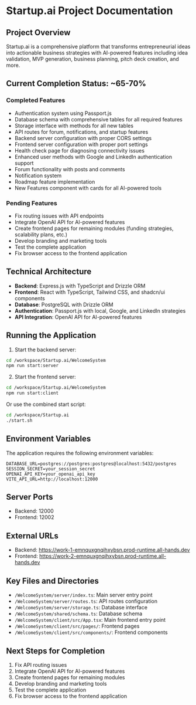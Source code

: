 # Startup.ai Project Documentation

## Project Overview
Startup.ai is a comprehensive platform that transforms entrepreneurial ideas into actionable business strategies with AI-powered features including idea validation, MVP generation, business planning, pitch deck creation, and more.

## Current Completion Status: ~65-70%

### Completed Features
- Authentication system using Passport.js
- Database schema with comprehensive tables for all required features
- Storage interface with methods for all new tables
- API routes for forum, notifications, and startup features
- Backend server configuration with proper CORS settings
- Frontend server configuration with proper port settings
- Health check page for diagnosing connectivity issues
- Enhanced user methods with Google and LinkedIn authentication support
- Forum functionality with posts and comments
- Notification system
- Roadmap feature implementation
- New Features component with cards for all AI-powered tools

### Pending Features
- Fix routing issues with API endpoints
- Integrate OpenAI API for AI-powered features
- Create frontend pages for remaining modules (funding strategies, scalability plans, etc.)
- Develop branding and marketing tools
- Test the complete application
- Fix browser access to the frontend application

## Technical Architecture
- **Backend**: Express.js with TypeScript and Drizzle ORM
- **Frontend**: React with TypeScript, Tailwind CSS, and shadcn/ui components
- **Database**: PostgreSQL with Drizzle ORM
- **Authentication**: Passport.js with local, Google, and LinkedIn strategies
- **API Integration**: OpenAI API for AI-powered features

## Running the Application
1. Start the backend server:
```bash
cd /workspace/Startup.ai/WelcomeSystem
npm run start:server
```

2. Start the frontend server:
```bash
cd /workspace/Startup.ai/WelcomeSystem
npm run start:client
```

Or use the combined start script:
```bash
cd /workspace/Startup.ai
./start.sh
```

## Environment Variables
The application requires the following environment variables:

```
DATABASE_URL=postgres://postgres:postgres@localhost:5432/postgres
SESSION_SECRET=your_session_secret
OPENAI_API_KEY=your_openai_api_key
VITE_API_URL=http://localhost:12000
```

## Server Ports
- Backend: 12000
- Frontend: 12002

## External URLs
- Backend: https://work-1-emnquxgnqihxybsn.prod-runtime.all-hands.dev
- Frontend: https://work-2-emnquxgnqihxybsn.prod-runtime.all-hands.dev

## Key Files and Directories
- `/WelcomeSystem/server/index.ts`: Main server entry point
- `/WelcomeSystem/server/routes.ts`: API routes configuration
- `/WelcomeSystem/server/storage.ts`: Database interface
- `/WelcomeSystem/shared/schema.ts`: Database schema
- `/WelcomeSystem/client/src/App.tsx`: Main frontend entry point
- `/WelcomeSystem/client/src/pages/`: Frontend pages
- `/WelcomeSystem/client/src/components/`: Frontend components

## Next Steps for Completion
1. Fix API routing issues
2. Integrate OpenAI API for AI-powered features
3. Create frontend pages for remaining modules
4. Develop branding and marketing tools
5. Test the complete application
6. Fix browser access to the frontend application